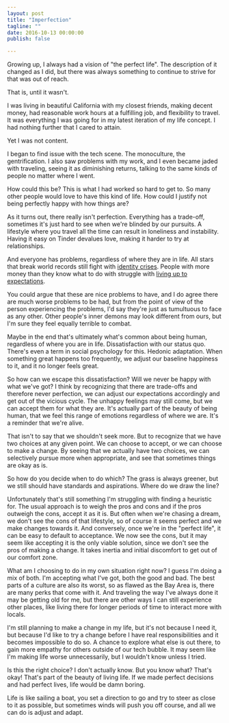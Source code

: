```yaml
---
layout: post
title: "Imperfection"
tagline: ""
date: 2016-10-13 00:00:00
publish: false

---
```


Growing up, I always had a vision of "the perfect life". The description of it 
changed as I did, but there was always something to continue to strive for that 
was out of reach.

That is, until it wasn't.

I was living in beautiful California with my closest friends, making decent 
money, had reasonable work hours at a fulfilling job, and flexibility to travel. 
It was everything I was going for in my latest iteration of my life concept. I 
had nothing further that I cared to attain.

Yet I was not content.

I began to find issue with the tech scene. The monoculture, the gentrification. 
I also saw problems with my work, and I even became jaded with traveling, seeing 
it as diminishing returns, talking to the same kinds of people no matter where I 
went.

How could this be? This is what I had worked so hard to get to. So many other 
people would love to have this kind of life. How could I justify not being 
perfectly happy with how things are?

As it turns out, there really isn't perfection. Everything has a trade-off, 
sometimes it's just hard to see when we're blinded by our pursuits. A lifestyle 
where you travel all the time can result in loneliness and instability. Having 
it easy on Tinder devalues love, making it harder to try at relationships.

And everyone has problems, regardless of where they are in life. All stars that 
break world records still fight with [identity 
crises](http://www.espn.com/espn/feature/story/_/id/16425548/michael-phelps-prepares-life-2016-rio-olympics). 
People with more money than they know what to do with struggle with [living up 
to 
expectations](http://www.bloomberg.com/news/features/2015-10-01/children-of-the-yuan-percent-everyone-hates-china-s-rich-kids).

You could argue that these are nice problems to have, and I do agree there are 
much worse problems to be had, but from the point of view of the person 
experiencing the problems, I'd say they're just as tumultuous to face as any 
other. Other people's inner demons may look different from ours, but I'm sure 
they feel equally terrible to combat.

Maybe in the end that's ultimately what's common about being human, regardless 
of where you are in life. Dissatisfaction with our status quo. There's even a 
term in social psychology for this. Hedonic adaptation. When something great 
happens too frequently, we adjust our baseline happiness to it, and it no longer 
feels great.

So how can we escape this dissatisfaction? Will we never be happy with what 
we've got? I think by recognizing that there are trade-offs and therefore never 
perfection, we can adjust our expectations accordingly and get out of the 
vicious cycle. The unhappy feelings may still come, but we can accept them for 
what they are. It's actually part of the beauty of being human, that we feel 
this range of emotions regardless of where we are. It's a reminder that we're 
alive.

That isn't to say that we shouldn't seek more. But to recognize that we have two 
choices at any given point. We can choose to accept, or we can choose to make a 
change. By seeing that we actually have two choices, we can selectively pursue 
more when appropriate, and see that sometimes things are okay as is.

So how do you decide when to do which? The grass is always greener, but we still 
should have standards and aspirations. Where do we draw the line?

Unfortunately that's still something I'm struggling with finding a heuristic 
for. The usual approach is to weigh the pros and cons and if the pros outweigh 
  the cons, accept it as it is. But often when we're chasing a dream, we don't 
  see the cons of that lifestyle, so of course it seems perfect and we make 
  changes towards it. And conversely, once we're in the "perfect life", it can 
  be easy to default to acceptance. We now see the cons, but it may seem like 
  accepting it is the only viable solution, since we don't see the pros of 
  making a change. It takes inertia and initial discomfort to get out of our 
  comfort zone.

What am I choosing to do in my own situation right now? I guess I'm doing a mix 
of both. I'm accepting what I've got, both the good and bad. The best parts of a 
culture are also its worst, so as flawed as the Bay Area is, there are many 
perks that come with it. And traveling the way I've always done it may be 
getting old for me, but there are other ways I can still experience other 
places, like living there for longer periods of time to interact more with 
locals.

I'm still planning to make a change in my life, but it's not because I need it, 
but because I'd like to try a change before I have real responsibilities and it 
becomes impossible to do so. A chance to explore what else is out there, to gain 
more empathy for others outside of our tech bubble. It may seem like I'm making 
life worse unnecessarily, but I wouldn't know unless I tried.

Is this the right choice? I don't actually know. But you know what? That's okay! 
That's part of the beauty of living life. If we made perfect decisions and had 
perfect lives, life would be damn boring.

Life is like sailing a boat, you set a direction to go and try to steer as close 
to it as possible, but sometimes winds will push you off course, and all we can 
do is adjust and adapt.

